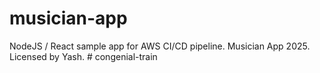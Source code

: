 # musician-app
NodeJS / React sample app for AWS CI/CD pipeline.
Musician App 2025. Licensed by Yash.
#   c o n g e n i a l - t r a i n  
 